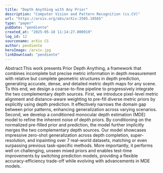 ```yaml
---
title: "Depth Anything with Any Prior"
description: "Computer Vision and Pattern Recognition (cs.CV)"
url: "https://arxiv.org/abs/arXiv:2505.10565"
type: "paper"
pubDate: "pendiente"
created_at: "2025-05-18 11:14:27.000919"
log_id: 12
sourcename: arXiv CS
author: pendiente
heroImage: /arxiv.jpg
linkDownload: "pendiente"
---
```


Abstract:This work presents Prior Depth Anything, a framework that combines incomplete but precise metric information in depth measurement with relative but complete geometric structures in depth prediction, generating accurate, dense, and detailed metric depth maps for any scene. To this end, we design a coarse-to-fine pipeline to progressively integrate the two complementary depth sources. First, we introduce pixel-level metric alignment and distance-aware weighting to pre-fill diverse metric priors by explicitly using depth prediction. It effectively narrows the domain gap between prior patterns, enhancing generalization across varying scenarios. Second, we develop a conditioned monocular depth estimation (MDE) model to refine the inherent noise of depth priors. By conditioning on the normalized pre-filled prior and prediction, the model further implicitly merges the two complementary depth sources. Our model showcases impressive zero-shot generalization across depth completion, super-resolution, and inpainting over 7 real-world datasets, matching or even surpassing previous task-specific methods. More importantly, it performs well on challenging, unseen mixed priors and enables test-time improvements by switching prediction models, providing a flexible accuracy-efficiency trade-off while evolving with advancements in MDE models.
